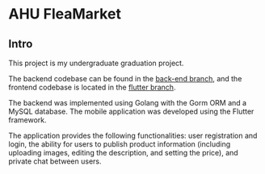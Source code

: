 # AHU FleaMarket
## Intro
This project is my undergraduate graduation project.

The backend codebase can be found in the [back-end branch](https://github.com/StKelen/ahu_fleamarket/tree/back-end), and the frontend codebase is located in the [flutter branch](https://github.com/StKelen/ahu_fleamarket/tree/flutter).

The backend was implemented using Golang with the Gorm ORM and a MySQL database. The mobile application was developed using the Flutter framework.

The application provides the following functionalities: user registration and login, the ability for users to publish product information (including uploading images, editing the description, and setting the price), and private chat between users.
